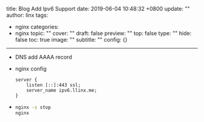 title: Blog Add Ipv6 Support
date: 2019-06-04 10:48:32 +0800
update: ""
author: linx
tags:
- nginx
categories:
- nginx
topic: ""
cover: ""
draft: false
preview: ""
top: false
type: ""
hide: false
toc: true
image: ""
subtitle: ""
config: {}


---



- DNS add AAAA record
- nginx config
  
  ```nginx
  server {
      listen [::]:443 ssl;
      server_name ipv6.llinx.me;
  }

  ```


- ```bash
  nginx -s stop
  nginx
  ```
